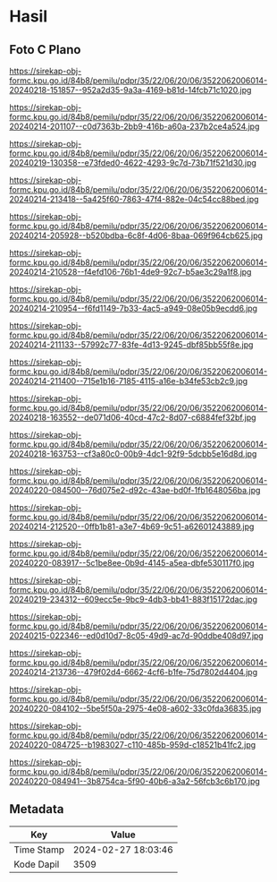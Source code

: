# Hasil

## Foto C Plano

https://sirekap-obj-formc.kpu.go.id/84b8/pemilu/pdpr/35/22/06/20/06/3522062006014-20240218-151857--952a2d35-9a3a-4169-b81d-14fcb71c1020.jpg

https://sirekap-obj-formc.kpu.go.id/84b8/pemilu/pdpr/35/22/06/20/06/3522062006014-20240214-201107--c0d7363b-2bb9-416b-a60a-237b2ce4a524.jpg

https://sirekap-obj-formc.kpu.go.id/84b8/pemilu/pdpr/35/22/06/20/06/3522062006014-20240219-130358--e73fded0-4622-4293-9c7d-73b71f521d30.jpg

https://sirekap-obj-formc.kpu.go.id/84b8/pemilu/pdpr/35/22/06/20/06/3522062006014-20240214-213418--5a425f60-7863-47f4-882e-04c54cc88bed.jpg

https://sirekap-obj-formc.kpu.go.id/84b8/pemilu/pdpr/35/22/06/20/06/3522062006014-20240214-205928--b520bdba-6c8f-4d06-8baa-069f964cb625.jpg

https://sirekap-obj-formc.kpu.go.id/84b8/pemilu/pdpr/35/22/06/20/06/3522062006014-20240214-210528--f4efd106-76b1-4de9-92c7-b5ae3c29a1f8.jpg

https://sirekap-obj-formc.kpu.go.id/84b8/pemilu/pdpr/35/22/06/20/06/3522062006014-20240214-210954--f6fd1149-7b33-4ac5-a949-08e05b9ecdd6.jpg

https://sirekap-obj-formc.kpu.go.id/84b8/pemilu/pdpr/35/22/06/20/06/3522062006014-20240214-211133--57992c77-83fe-4d13-9245-dbf85bb55f8e.jpg

https://sirekap-obj-formc.kpu.go.id/84b8/pemilu/pdpr/35/22/06/20/06/3522062006014-20240214-211400--715e1b16-7185-4115-a16e-b34fe53cb2c9.jpg

https://sirekap-obj-formc.kpu.go.id/84b8/pemilu/pdpr/35/22/06/20/06/3522062006014-20240218-163552--de071d06-40cd-47c2-8d07-c6884fef32bf.jpg

https://sirekap-obj-formc.kpu.go.id/84b8/pemilu/pdpr/35/22/06/20/06/3522062006014-20240218-163753--cf3a80c0-00b9-4dc1-92f9-5dcbb5e16d8d.jpg

https://sirekap-obj-formc.kpu.go.id/84b8/pemilu/pdpr/35/22/06/20/06/3522062006014-20240220-084500--76d075e2-d92c-43ae-bd0f-1fb1648056ba.jpg

https://sirekap-obj-formc.kpu.go.id/84b8/pemilu/pdpr/35/22/06/20/06/3522062006014-20240214-212520--0ffb1b81-a3e7-4b69-9c51-a62601243889.jpg

https://sirekap-obj-formc.kpu.go.id/84b8/pemilu/pdpr/35/22/06/20/06/3522062006014-20240220-083917--5c1be8ee-0b9d-4145-a5ea-dbfe530117f0.jpg

https://sirekap-obj-formc.kpu.go.id/84b8/pemilu/pdpr/35/22/06/20/06/3522062006014-20240219-234312--609ecc5e-9bc9-4db3-bb41-883f15172dac.jpg

https://sirekap-obj-formc.kpu.go.id/84b8/pemilu/pdpr/35/22/06/20/06/3522062006014-20240215-022346--ed0d10d7-8c05-49d9-ac7d-90ddbe408d97.jpg

https://sirekap-obj-formc.kpu.go.id/84b8/pemilu/pdpr/35/22/06/20/06/3522062006014-20240214-213736--479f02d4-6662-4cf6-b1fe-75d7802d4404.jpg

https://sirekap-obj-formc.kpu.go.id/84b8/pemilu/pdpr/35/22/06/20/06/3522062006014-20240220-084102--5be5f50a-2975-4e08-a602-33c0fda36835.jpg

https://sirekap-obj-formc.kpu.go.id/84b8/pemilu/pdpr/35/22/06/20/06/3522062006014-20240220-084725--b1983027-c110-485b-959d-c18521b41fc2.jpg

https://sirekap-obj-formc.kpu.go.id/84b8/pemilu/pdpr/35/22/06/20/06/3522062006014-20240220-084941--3b8754ca-5f90-40b6-a3a2-56fcb3c6b170.jpg


## Metadata

| Key        | Value               |
| ---------- | ------------------- |
| Time Stamp | 2024-02-27 18:03:46 |
| Kode Dapil | 3509                |



